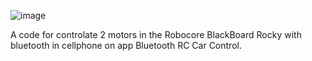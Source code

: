 ![image](https://github.com/user-attachments/assets/b0e17133-60ef-4351-ba33-55e1293a22c4)


A code for controlate 2 motors in the Robocore BlackBoard Rocky with bluetooth in cellphone on app Bluetooth RC Car Control.
